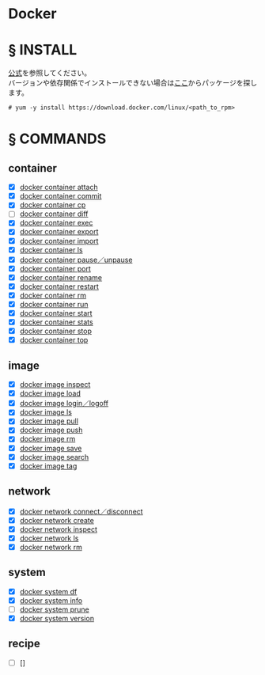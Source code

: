 # Docker
# § INSTALL
[公式](https://docs.docker.com/engine/install/centos/)を参照してください。  
バージョンや依存関係でインストールできない場合は[ここ](https://download.docker.com/linux/)からパッケージを探します。
```
# yum -y install https://download.docker.com/linux/<path_to_rpm>
```
# § COMMANDS
## container
- [x] [docker container attach](https://github.com/thetaru/memorandum/tree/master/OS/Linux/CentOS8/Docker/container/docker%20container%20attach)
- [x] [docker container commit](https://github.com/thetaru/memorandum/tree/master/OS/Linux/CentOS8/Docker/container/docker%20container%20commit)
- [x] [docker container cp](https://github.com/thetaru/memorandum/tree/master/OS/Linux/CentOS8/Docker/container/docker%20container%20cp)
- [ ] [docker container diff](https://github.com/thetaru/memorandum/tree/master/OS/Linux/CentOS8/Docker/container/docker%20container%20diff)
- [x] [docker container exec](https://github.com/thetaru/memorandum/tree/master/OS/Linux/CentOS8/Docker/container/docker%20container%20exec)
- [x] [docker container export](https://github.com/thetaru/memorandum/tree/master/OS/Linux/CentOS8/Docker/container/docker%20container%20export)
- [x] [docker container import](https://github.com/thetaru/memorandum/tree/master/OS/Linux/CentOS8/Docker/container/docker%20container%20import)
- [x] [docker container ls](https://github.com/thetaru/memorandum/tree/master/OS/Linux/CentOS8/Docker/container/docker%20container%20ls)
- [x] [docker container pause／unpause](https://github.com/thetaru/memorandum/tree/master/OS/Linux/CentOS8/Docker/container/docker%20container%20pause%EF%BC%8Funpause)
- [x] [docker container port](https://github.com/thetaru/memorandum/tree/master/OS/Linux/CentOS8/Docker/container/docker%20container%20port)
- [x] [docker container rename](https://github.com/thetaru/memorandum/tree/master/OS/Linux/CentOS8/Docker/container/docker%20container%20rename)
- [x] [docker container restart](https://github.com/thetaru/memorandum/tree/master/OS/Linux/CentOS8/Docker/container/docker%20container%20restart)
- [x] [docker container rm](https://github.com/thetaru/memorandum/tree/master/OS/Linux/CentOS8/Docker/container/docker%20container%20rm)
- [x] [docker container run](https://github.com/thetaru/memorandum/tree/master/OS/Linux/CentOS8/Docker/container/docker%20container%20run)
- [x] [docker container start](https://github.com/thetaru/memorandum/tree/master/OS/Linux/CentOS8/Docker/container/docker%20container%20start)
- [x] [docker container stats](https://github.com/thetaru/memorandum/tree/master/OS/Linux/CentOS8/Docker/container/docker%20container%20stats)
- [x] [docker container stop](https://github.com/thetaru/memorandum/tree/master/OS/Linux/CentOS8/Docker/container/docker%20container%20stop)
- [x] [docker container top](https://github.com/thetaru/memorandum/tree/master/OS/Linux/CentOS8/Docker/container/docker%20container%20top)
## image
- [x] [docker image inspect](https://github.com/thetaru/memorandum/tree/master/OS/Linux/CentOS8/Docker/image/docker%20image%20inspect)
- [x] [docker image load](https://github.com/thetaru/memorandum/tree/master/OS/Linux/CentOS8/Docker/image/docker%20image%20load)
- [x] [docker image login／logoff](https://github.com/thetaru/memorandum/tree/master/OS/Linux/CentOS8/Docker/image/docker%20image%20login%EF%BC%8Flogoff)
- [x] [docker image ls](https://github.com/thetaru/memorandum/tree/master/OS/Linux/CentOS8/Docker/image/docker%20image%20ls)
- [x] [docker image pull](https://github.com/thetaru/memorandum/tree/master/OS/Linux/CentOS8/Docker/image/docker%20image%20pull)
- [x] [docker image push](https://github.com/thetaru/memorandum/tree/master/OS/Linux/CentOS8/Docker/image/docker%20image%20push)
- [x] [docker image rm](https://github.com/thetaru/memorandum/tree/master/OS/Linux/CentOS8/Docker/image/docker%20image%20rm)
- [x] [docker image save](https://github.com/thetaru/memorandum/tree/master/OS/Linux/CentOS8/Docker/image/docker%20image%20save)
- [x] [docker image search](https://github.com/thetaru/memorandum/tree/master/OS/Linux/CentOS8/Docker/image/docker%20image%20search)
- [x] [docker image tag](https://github.com/thetaru/memorandum/tree/master/OS/Linux/CentOS8/Docker/image/docker%20image%20tag)
## network
- [x] [docker network connect／disconnect](https://github.com/thetaru/memorandum/tree/master/OS/Linux/CentOS8/Docker/network/docker%20network%20connect%EF%BC%8Fdisconnect)
- [x] [docker network create](https://github.com/thetaru/memorandum/tree/master/OS/Linux/CentOS8/Docker/network/docker%20network%20create)
- [x] [docker network inspect](https://github.com/thetaru/memorandum/tree/master/OS/Linux/CentOS8/Docker/network/docker%20network%20inspect)
- [x] [docker network ls](https://github.com/thetaru/memorandum/tree/master/OS/Linux/CentOS8/Docker/network/docker%20network%20ls)
- [x] [docker network rm](https://github.com/thetaru/memorandum/tree/master/OS/Linux/CentOS8/Docker/network/docker%20network%20rm)
## system
- [x] [docker system df](https://github.com/thetaru/memorandum/tree/master/OS/Linux/CentOS8/Docker/system/docker%20system%20df)
- [x] [docker system info](https://github.com/thetaru/memorandum/tree/master/OS/Linux/CentOS8/Docker/system/docker%20system%20info)
- [ ] [docker system prune](https://github.com/thetaru/memorandum/tree/master/OS/Linux/CentOS8/Docker/system/docker%20system%20prune)
- [x] [docker system version](https://github.com/thetaru/memorandum/tree/master/OS/Linux/CentOS8/Docker/system/docker%20system%20version)
## recipe
- [ ] []
